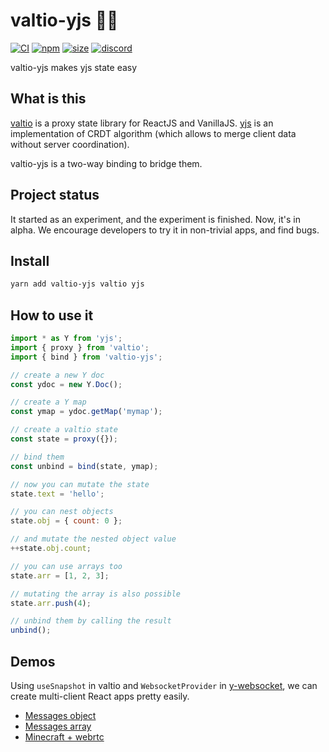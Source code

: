 # valtio-yjs 💊🚀

[![CI](https://img.shields.io/github/actions/workflow/status/dai-shi/valtio-yjs/ci.yml?branch=main)](https://github.com/dai-shi/valtio-yjs/actions?query=workflow%3ACI)
[![npm](https://img.shields.io/npm/v/valtio-yjs)](https://www.npmjs.com/package/valtio-yjs)
[![size](https://img.shields.io/bundlephobia/minzip/valtio-yjs)](https://bundlephobia.com/result?p=valtio-yjs)
[![discord](https://img.shields.io/discord/627656437971288081)](https://discord.gg/MrQdmzd)

valtio-yjs makes yjs state easy

## What is this

[valtio](https://github.com/pmndrs/valtio) is
a proxy state library for ReactJS and VanillaJS.
[yjs](https://github.com/yjs/yjs) is
an implementation of CRDT algorithm
(which allows to merge client data without server coordination).

valtio-yjs is a two-way binding to bridge them.

## Project status

It started as an experiment, and the experiment is finished.
Now, it's in alpha.
We encourage developers to try it in non-trivial apps, and find bugs.

## Install

```bash
yarn add valtio-yjs valtio yjs
```

## How to use it

```js
import * as Y from 'yjs';
import { proxy } from 'valtio';
import { bind } from 'valtio-yjs';

// create a new Y doc
const ydoc = new Y.Doc();

// create a Y map
const ymap = ydoc.getMap('mymap');

// create a valtio state
const state = proxy({});

// bind them
const unbind = bind(state, ymap);

// now you can mutate the state
state.text = 'hello';

// you can nest objects
state.obj = { count: 0 };

// and mutate the nested object value
++state.obj.count;

// you can use arrays too
state.arr = [1, 2, 3];

// mutating the array is also possible
state.arr.push(4);

// unbind them by calling the result
unbind();
```

## Demos

Using `useSnapshot` in valtio and
`WebsocketProvider` in [y-websocket](https://github.com/yjs/y-websocket),
we can create multi-client React apps pretty easily.

- [Messages object](https://stackblitz.com/github/valtiojs/valtio-yjs/tree/main/examples/01_obj)
- [Messages array](https://stackblitz.com/github/valtiojs/valtio-yjs/tree/main/examples/02_array)
- [Minecraft + webrtc](https://stackblitz.com/github/valtiojs/valtio-yjs/tree/main/examples/03_minecraft)
